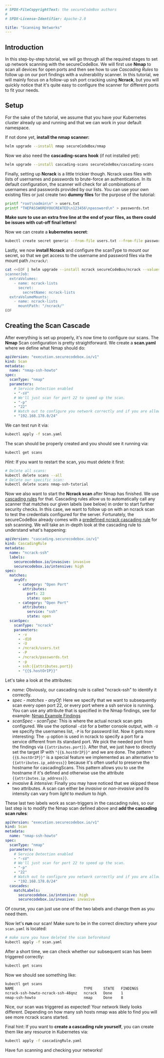```yaml
---
# SPDX-FileCopyrightText: the secureCodeBox authors
#
# SPDX-License-Identifier: Apache-2.0

title: "Scanning Networks"
---
```


## Introduction

In this step-by-step tutorial, we will go through all the required stages to set up network scanning with the secureCodeBox. We will first use **Nmap** to scan all devices for open ports and then see how to use *Cascading Rules* to follow up on our port findings with a vulnerability scanner. In this tutorial, we will mainly focus on a follow-up ssh port cracking using **Ncrack**, but you will quickly notice that it's quite easy to configure the scanner for different ports to fit your needs.

## Setup

For the sake of the tutorial, we assume that you have your Kubernetes cluster already up and running and that we can work in your default namespace.

If not done yet, **install the nmap scanner:**

```bash
helm upgrade --install nmap secureCodeBox/nmap
```

Now we also need the **cascading-scans hook** (if not installed yet):

```bash
helm upgrade --install cascading-scans secureCodeBox/cascading-scans
```

Finally, setting up **Ncrack** is a little trickier though. Ncrack uses files with lists of usernames and passwords to brute-force an authentication. In its default configuration, the scanner will check for all combinations of usernames and passwords provided by our lists. You can use your own existing files or just create two **dummy files** for the purpose of the tutorial:

```bash
printf "root\nadmin\n" > users.txt
printf "THEPASSWORDYOUCREATED\n123456\npassword\n" > passwords.txt
```

**Make sure to use an extra free line at the end of your files, as there could be issues with cut-off final letters!**

Now we can create a **kubernetes secret**:

```bash
kubectl create secret generic --from-file users.txt --from-file passwords.txt ncrack-lists
```

Lastly, we now **install Ncrack** and configure the scanType to mount our secret, so that we get access to the username and password files via the mount path `/ncrack/`:

```bash
cat <<EOF | helm upgrade --install ncrack secureCodeBox/ncrack --values -
scannerJob:
  extraVolumes:
    - name: ncrack-lists
      secret:
        secretName: ncrack-lists
  extraVolumeMounts:
    - name: ncrack-lists
      mountPath: "/ncrack/"
EOF
```

## Creating the Scan Cascade

After everything is set up properly, it's now time to configure our scans. The **Nmap** Scan configuration is pretty straightforward. We create a **scan.yaml** where we define what Nmap should do:

```yaml title="scan.yaml"
apiVersion: "execution.securecodebox.io/v1"
kind: Scan
metadata:
  name: "nmap-ssh-howto"
spec:
  scanType: "nmap"
  parameters:
    # Service Detection enabled
    - "-sV"
    # We'll just scan for port 22 to speed up the scan.
    - "-p"
    - "22"
    # Watch out to configure you network correctly and if you are allowed to perform scans against the hosts in it!
    - "192.168.178.0/24"
```

We can test run it via:

```bash
kubectl apply -f scan.yaml
```

The scan should be properly created and you should see it running via:

```bash
kubectl get scans
```

*Hint:* If you want to restart the scan, you must delete it first:

```bash
# Delete all scans:
kubectl delete scans --all
# Delete our specific scan:
kubectl delete scans nmap-ssh-tutorial
```

Now we also want to start the **Ncrack scan** after Nmap has finished. We use [cascading rules](/docs/hooks/cascading-scans/) for that. Cascading rules allow us to automatically call any scanner that matches our given labels (see below) in order to start further security checks. In this case, we want to follow up on with an ncrack scan to test the credentials configured for the server. Fortunately, the secureCodeBox already comes with a [predefined ncrack cascading rule] for ssh scanning. We will take an in-depth look at the cascading rule to understand what's happening:

```yaml
apiVersion: "cascading.securecodebox.io/v1"
kind: CascadingRule
metadata:
  name: "ncrack-ssh"
  labels:
    securecodebox.io/invasive: invasive
    securecodebox.io/intensive: high
spec:
  matches:
    anyOf:
      - category: "Open Port"
        attributes:
          port: 22
          state: open
      - category: "Open Port"
        attributes:
          service: "ssh"
          state: open
  scanSpec:
    scanType: "ncrack"
    parameters:
      - -v
      - -d10
      - -U
      - /ncrack/users.txt
      - -P
      - /ncrack/passwords.txt
      - -p
      - ssh:{{attributes.port}}
      - "{{$.hostOrIP}}"
```

Let's take a look at the attributes:

* *name:* Obviously, our cascading rule is called "ncrack-ssh" to identify it correctly.
* *spec - matches - anyOf:* Here we specify that we want to subsequently scan every open port 22, or every port where a ssh service is running. You can use any attribute that is specified in the Nmap findings, see for example: [Nmap Example Findings]
* *scanSpec - scanType:* This is where the actual ncrack scan gets configured. We use the optional `-d10` for a better console output, with `-U` we specify the usernames list, `-P` is for password list. Now it gets more interesting: The `-p` option is used in ncrack to specify a port for a service different from its standard port. We pick the needed port from the findings via `{{attributes.port}}`. After that, we just have to directly set the target IP with `"{{$.hostOrIP}}"` and we are done. The pattern `"{{$.hostOrIP}}"` is a special feature we implemented as an alternative to `{{attributes.ip_address}}` because it's often useful to preserve the hostname for cascadingScans. This pattern allows you to use the hostname if it's defined and otherwise use the attribute `{{attributes.ip_address}}`.
* *invasive & intensive:* Finally you may have noticed that we skipped these two attributes. A scan can either be *invasive* or *non-invasive* and its intensity can vary from *light* to *medium* to *high*.

These last two labels work as scan-triggers in the cascading rules, so our last step is to modify the Nmap scan defined above and **add the cascading scan rules**:

```yaml title="scan.yaml"
apiVersion: "execution.securecodebox.io/v1"
kind: Scan
metadata:
  name: "nmap-ssh-howto"
spec:
  scanType: "nmap"
  parameters:
    # Service Detection enabled
    - "-sV"
    # We'll just scan for port 22 to speed up the scan.
    - "-p"
    - "22"
    # Watch out to configure you network correctly and if you are allowed to perform scans against the hosts in it!
    - "192.168.178.0/24"
  cascades:
    matchLabels:
      securecodebox.io/intensive: high
      securecodebox.io/invasive: invasive
```

Of course, you can just use one of the two labels and change them as you need them.

Now let's **run** our scan! Make sure to be in the correct directory where your `scan.yaml` is located:

```bash
# make sure you have deleted the scan beforehand
kubectl apply -f scan.yaml
```

After a short time, we can check whether our subsequent scan has been triggered correctly:

```bash
kubectl get scans
```

Now we should see something like:

```bash
kubectl get scans
NAME                                TYPE     STATE   FINDINGS
ncrack-ssh-howto-ncrack-ssh-48qnz   ncrack   Done    1
nmap-ssh-howto                      nmap     Done    8
```

Nice, our scan was triggered as expected!
Your network likely looks different. Depending on how many ssh hosts nmap was able to find you will see more ncrack scans started.

Final hint: If you want to **create a cascading rule yourself**, you can create them like any resource in Kubernetes via:

```bash
kubectl apply -f cascadingRule.yaml
```

Have fun scanning and checking your networks!

[Nmap Example Findings]: https://github.com/secureCodeBox/secureCodeBox/blob/master/scanners/nmap/examples/demo-target-ssh/findings.yaml
[predefined ncrack cascading rule]: https://github.com/secureCodeBox/secureCodeBox/blob/main/scanners/ncrack/cascading-rules/crack-ssh.yaml
